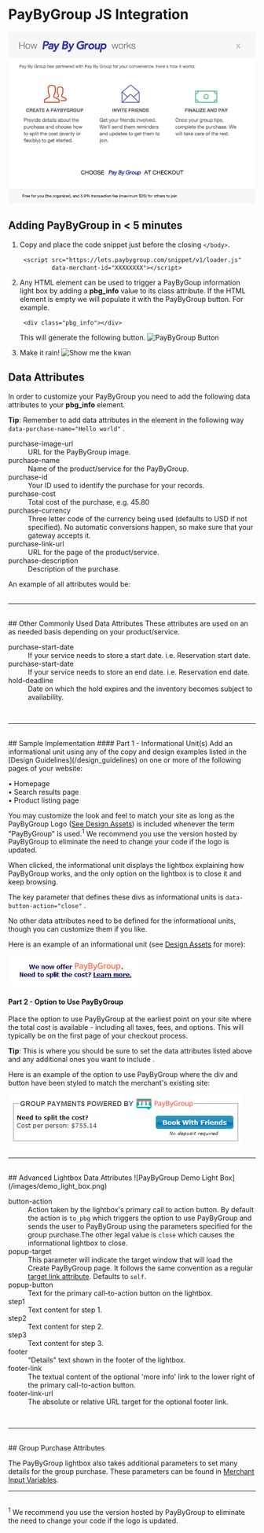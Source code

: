 # PayByGroup JS Integration

![PayByGroup Light box](/images/popup.png)


<!-- ### PayByGroup Light box

The PBG Light box provides the end user with information about the PayByGroup services
and optionally provides them with the ability to initiate a new PayByGroup.  The light box is designed to provide
merchants with considerable flexibility in configuring how PayByGroup is presented to their customers.
Below we list the parameters that control this informational Light box. -->


## Adding PayByGroup in < 5 minutes

1. Copy and place the code snippet just before the closing `</body>`.

        <script src="https://lets.paybygroup.com/snippet/v1/loader.js"
                data-merchant-id="XXXXXXXX"></script>

2. Any HTML element can be used to trigger a PayByGoup information light box by adding a **pbg_info** value to its class attribute. If the HTML element is empty we will populate it with the PayByGroup button. For example.

        <div class="pbg_info"></div>

    This will generate the following button.
    ![PayByGroup Button](/images/pbg_orange.png)

3. Make it rain! ![Show me the kwan](/images/dollar.png)

## Data Attributes
In order to customize your PayByGroup you need to add the following data attributes to your **pbg_info** element.

<div class="alert tip">
  <p><strong>Tip</strong>: Remember to add data attributes in the element in the following way <code>data-purchase-name="Hello world"</code> .</p>
</div>
<dl>
  <dt>purchase-image-url</dt>
  <dd>URL for the PayByGroup image.</dd>
  <dt>purchase-name</dt>
  <dd>Name of the product/service for the PayByGroup.</dd>
  <dt>purchase-id</dt>
  <dd>Your ID used to identify the purchase for your records.</dd>
  <dt>purchase-cost</dt>
  <dd>Total cost of the purchase, e.g. 45.80</dd>
  <dt>purchase-currency</dt>
  <dd>Three letter code of the currency being used (defaults to USD if not specified). No automatic conversions happen, so make sure that your gateway accepts it.</dd>
  <dt>purchase-link-url</dt>
  <dd>URL for the page of the product/service.</dd>
  <dt>purchase-description</dt>
  <dd>Description of the purchase.</dd>
</dl>
An example of all attributes would be:
    <div class="pbg_info"
      data-purchase-image-url="http://example.com/picture.png"
      data-purchase-name="Awesome Escape"
      data-purchase-id="ESCAPE-23"
      data-purchase-cost="500.45"
      data-purchase-currency="CAD"
      data-purchase-link-url="http://example.com/property"
      data-purchase-description="Great rental for 3 people with lake view." >
    </div>
<br>
<hr>
<br>
## Other Commonly Used Data Attributes
These attributes are used on an as needed basis depending on your product/service.
<dl>
  <dt>purchase-start-date</dt>
  <dd>If your service needs to store a start date. i.e. Reservation start date.</dd>
  <dt>purchase-start-date</dt>
  <dd>If your service needs to store an end date. i.e. Reservation end date.</dd>
  <dt>hold-deadline</dt>
  <dd>Date on which the hold expires and the inventory becomes subject to availability.</dd>
</dl>
<br>
<hr>
<br>
## Sample Implementation
#### Part 1 - Informational Unit(s)
Add an informational unit using any of the copy and design examples listed in the [Design Guidelines](/design_guidelines)
 on one or more of the following pages of your website:

•   Homepage <br>
•   Search results page <br>
•   Product listing page

You may customize the look and feel to match your site as long as the PayByGroup Logo ([See Design Assets](/design_assets)) is included whenever the term "PayByGroup" is used.<sup>1</sup> We recommend you use the version hosted by PayByGroup to eliminate the need to change your code if the logo is updated. 

When clicked, the informational unit displays the lightbox explaining how PayByGroup works, and the only option on the lightbox is to close it and keep browsing.

<div class="alert tip">
  <p>The key parameter that defines these divs as informational units is <code>data-button-action="close"</code> .</p>
</div>

No other data attributes need to be defined for the informational units, though you can customize them if you like.

Here is an example of an informational unit (see [Design Assets](/design_assets) for more):


![Info Unit](/images/info_unit.png)

#### Part 2 - Option to Use PayByGroup

Place the option to use PayByGroup at the earliest point on your site where the total cost is available - including all taxes, fees, and options. This will typically be on the first page of your checkout process.

<div class="alert tip">
  <p><strong>Tip</strong>: This is where you should be sure to set the data attributes listed above and any additional ones you want to include</code> .</p>
</div>

Here is an example of the option to use PayByGroup where the div and button have been styled to match the merchant's existing site:

![Use PayByGroup](/images/use_paybygroup.png)
<br>
<hr>
<br>
## Advanced Lightbox Data Attributes
![PayByGroup Demo Light Box](/images/demo_light_box.png)
<dl>
  <dt>button-action</dt>
  <dd>Action taken by the lightbox's primary call to action button.
  By default the action is <code>to_pbg</code> which triggers the option to use PayByGroup and sends the user to PayByGroup using the parameters specified for the group purchase.The other legal value is <code>close</code> which causes the informational lightbox to close.</dd>
  <dt>popup-target</dt>
  <dd>This parameter will indicate the target window that will load the Create PayByGroup page. It follows the same convention as a regular <a href="http://www.w3schools.com/tags/att_link_target.asp">target link attribute</a>. Defaults to <code>self</code>.</dd>
  <dt>popup-button</dt>
  <dd>Text for the primary call-to-action button on the lightbox.</dd>
  <dt>step1</dt>
  <dd>Text content for step 1.</dd>
  <dt>step2</dt>
  <dd>Text content for step 2.</dd>
  <dt>step3</dt>
  <dd>Text content for step 3.</dd>
  <dt>footer</dt>
  <dd>"Details" text shown in the footer of the lightbox.</dd>
  <dt>footer-link</dt>
  <dd>The textual content of the optional 'more info' link to the lower right of the primary call-to-action button.</dd>
  <dt>footer-link-url</dt>
  <dd>The absolute or relative URL target for the optional footer link.</dd>
</dl>
<br>
<hr>
<br>
## Group Purchase Attributes

The PayByGroup lightbox also takes additional parameters to set many details for the group purchase. These parameters can be found in [Merchant Input Variables](/merchant_input_variables).
<br>
<hr>
<br>
<sup>1</sup> We recommend you use the version hosted by PayByGroup to eliminate the need to change your code if the logo is updated. 
